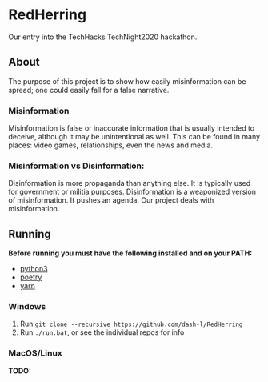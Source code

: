 # RedHerring
Our entry into the TechHacks TechNight2020 hackathon.

## About
The purpose of this project is to show how easily misinformation can be spread; one could easily fall for a false narrative.

### Misinformation
Misinformation is false or inaccurate information that is usually intended to deceive, although it may be unintentional as well. This can be found in many places: video games, relationships, even the news and media.

### Misinformation vs Disinformation:
Disinformation is more propaganda than anything else. It is typically used for government or militia purposes. Disinformation is a weaponized version of misinformation. It pushes an agenda. Our project deals with misinformation.

## Running
**Before running you must have the following installed and on your PATH:**
- [python3](https://www.python.org/)
- [poetry](https://python-poetry.org/)
- [yarn](https://yarnpkg.com/)

### Windows
1. Run `git clone --recursive https://github.com/dash-l/RedHerring`
2. Run `./run.bat`, or see the individual repos for info

### MacOS/Linux
**TODO:**
